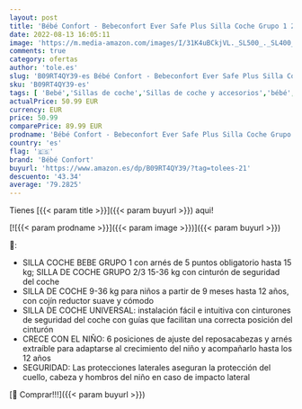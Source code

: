```yaml
---
layout: post
title: 'Bébé Confort - Bebeconfort Ever Safe Plus Silla Coche Grupo 1 2 3  Crece con el Niño 9 meses - 12 años  9-36 kg   Con Cojín Reductor Extraíble  color full Black  negro '
date: 2022-08-13 16:05:11
image: 'https://m.media-amazon.com/images/I/31K4uBCkjVL._SL500_._SL400_.jpg'
comments: true
category: ofertas
author: 'tole.es'
slug: 'B09RT4QY39-es Bébé Confort - Bebeconfort Ever Safe Plus Silla Coche...'
sku: 'B09RT4QY39-es'
tags: [ 'Bebé','Sillas de coche','Sillas de coche y accesorios','bébé','bébé confort','coche','confort','grupo','silla','🇪🇸', ]
actualPrice: 50.99 EUR
currency: EUR
price: 50.99
comparePrice: 89.99 EUR
prodname: 'Bébé Confort - Bebeconfort Ever Safe Plus Silla Coche Grupo 1 2 3  Crece con el Niño 9 meses - 12 años  9-36 kg   Con Cojín Reductor Extraíble  color full Black  negro '
country: 'es'
flag: '🇪🇸'
brand: 'Bébé Confort'
buyurl: 'https://www.amazon.es/dp/B09RT4QY39/?tag=tolees-21'
descuento: '43.34'
average: '79.2825'
---
```


Tienes [{{< param title >}}]({{< param buyurl >}}) aqui!

[![{{< param prodname >}}]({{< param image >}})]({{< param buyurl >}})

🔎:

- SILLA COCHE BEBE GRUPO 1 con arnés de 5 puntos obligatorio hasta 15 kg; SILLA DE COCHE GRUPO 2/3 15-36 kg con cinturón de seguridad del coche
- SILLA DE COCHE 9-36 kg para niños a partir de 9 meses hasta 12 años, con cojín reductor suave y cómodo
- SILLA DE COCHE UNIVERSAL: instalación fácil e intuitiva con cinturones de seguridad del coche con guías que facilitan una correcta posición del cinturón
- CRECE CON EL NIŇO: 6 posiciones de ajuste del reposacabezas y arnés extraíble para adaptarse al crecimiento del niño y acompañarlo hasta los 12 años
- SEGURIDAD: Las protecciones laterales aseguran la protección del cuello, cabeza y hombros del niño en caso de impacto lateral

[🛒 Comprar!!!]({{< param buyurl >}})

